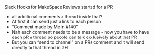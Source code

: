 Slack Hooks for MakeSpace
Reviews started for a PR

- all additional comments a thread inside that?
- At first it can send just a link to each person
- “Comment made by Me in #140”
- Nah each comment needs to be a message - now you have to have each pR a thread so people can talk exclusively about that PR
- But you can “send to channel” on a PRs comment and it will send directly to that thread in GH
